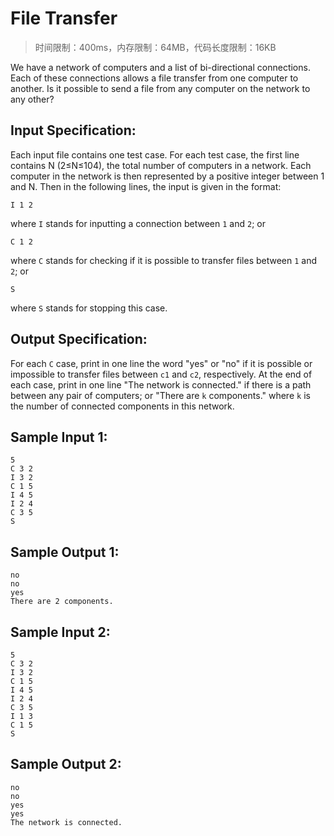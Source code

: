 # File Transfer

> 时间限制：400ms，内存限制：64MB，代码长度限制：16KB

We have a network of computers and a list of bi-directional connections. Each of these connections allows a file transfer from one computer to another. Is it possible to send a file from any computer on the network to any other?

## Input Specification:

Each input file contains one test case. For each test case, the first line contains N (2≤N≤104), the total number of computers in a network. Each computer in the network is then represented by a positive integer between 1 and N. Then in the following lines, the input is given in the format:

```
I 1 2
```

where `I` stands for inputting a connection between `1` and `2`; or

```
C 1 2
```

where `C` stands for checking if it is possible to transfer files between `1` and `2`; or

```
S

```

where `S` stands for stopping this case.

## Output Specification:

For each `C` case, print in one line the word "yes" or "no" if it is possible or impossible to transfer files between `c1` and `c2`, respectively. At the end of each case, print in one line "The network is connected." if there is a path between any pair of computers; or "There are `k` components." where `k` is the number of connected components in this network.

## Sample Input 1:

```
5
C 3 2
I 3 2
C 1 5
I 4 5
I 2 4
C 3 5
S

```

## Sample Output 1:

```
no
no
yes
There are 2 components.

```

## Sample Input 2:

```
5
C 3 2
I 3 2
C 1 5
I 4 5
I 2 4
C 3 5
I 1 3
C 1 5
S
```

## Sample Output 2:

```
no
no
yes
yes
The network is connected.
```